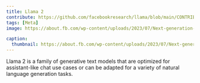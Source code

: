```yaml
---
title: Llama 2
contribute: https://github.com/facebookresearch/llama/blob/main/CONTRIBUTING.md
tags: [Meta]
image: https://about.fb.com/wp-content/uploads/2023/07/Next-generation-of-Llama-2-AI_header.jpg?fit=1920%2C1080

caption:
  thumbnail: https://about.fb.com/wp-content/uploads/2023/07/Next-generation-of-Llama-2-AI_header.jpg?fit=1920%2C1080
---
```


Llama 2 is a family of generative text models that are optimized for assistant-like chat use cases or can be adapted for a variety of natural language generation tasks.
